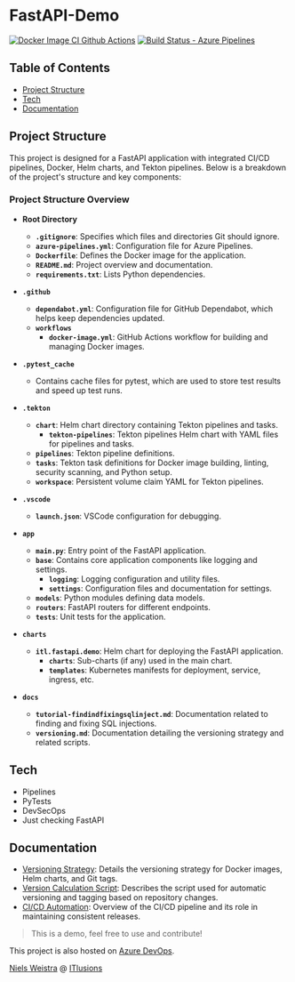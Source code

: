 # FastAPI-Demo
[![Docker Image CI Github Actions](https://github.com/ITlusions/ITL.FastApi.Demo/actions/workflows/docker-image.yml/badge.svg)](https://github.com/ITlusions/ITL.FastApi.Demo/actions/workflows/docker-image.yml)
[![Build Status - Azure Pipelines](https://dev.azure.com/ITlusions/ITL.FastAPI.Demo/_apis/build/status%2FITL.FastAPI.Demo.Build?branchName=main)](https://dev.azure.com/ITlusions/ITL.FastAPI.Demo/_build/latest?definitionId=35&branchName=main)

## Table of Contents

- [Project Structure](#project-structure)
- [Tech](#tech)
- [Documentation](#documentation)

## Project Structure

This project is designed for a FastAPI application with integrated CI/CD pipelines, Docker, Helm charts, and Tekton pipelines. Below is a breakdown of the project's structure and key components:

### Project Structure Overview

- **Root Directory**
  - **`.gitignore`**: Specifies which files and directories Git should ignore.
  - **`azure-pipelines.yml`**: Configuration file for Azure Pipelines.
  - **`Dockerfile`**: Defines the Docker image for the application.
  - **`README.md`**: Project overview and documentation.
  - **`requirements.txt`**: Lists Python dependencies.

- **`.github`**
  - **`dependabot.yml`**: Configuration file for GitHub Dependabot, which helps keep dependencies updated.
  - **`workflows`**
    - **`docker-image.yml`**: GitHub Actions workflow for building and managing Docker images.

- **`.pytest_cache`**
  - Contains cache files for pytest, which are used to store test results and speed up test runs.

- **`.tekton`**
  - **`chart`**: Helm chart directory containing Tekton pipelines and tasks.
    - **`tekton-pipelines`**: Tekton pipelines Helm chart with YAML files for pipelines and tasks.
  - **`pipelines`**: Tekton pipeline definitions.
  - **`tasks`**: Tekton task definitions for Docker image building, linting, security scanning, and Python setup.
  - **`workspace`**: Persistent volume claim YAML for Tekton pipelines.

- **`.vscode`**
  - **`launch.json`**: VSCode configuration for debugging.

- **`app`**
  - **`main.py`**: Entry point of the FastAPI application.
  - **`base`**: Contains core application components like logging and settings.
    - **`logging`**: Logging configuration and utility files.
    - **`settings`**: Configuration files and documentation for settings.
  - **`models`**: Python modules defining data models.
  - **`routers`**: FastAPI routers for different endpoints.
  - **`tests`**: Unit tests for the application.

- **`charts`**
  - **`itl.fastapi.demo`**: Helm chart for deploying the FastAPI application.
    - **`charts`**: Sub-charts (if any) used in the main chart.
    - **`templates`**: Kubernetes manifests for deployment, service, ingress, etc.

- **`docs`**
  - **`tutorial-findindfixingsqlinject.md`**: Documentation related to finding and fixing SQL injections.
  - **`versioning.md`**: Documentation detailing the versioning strategy and related scripts.

## Tech

- Pipelines
- PyTests
- DevSecOps
- Just checking FastAPI

## Documentation

- [Versioning Strategy](./docs/versioning.md): Details the versioning strategy for Docker images, Helm charts, and Git tags.
- [Version Calculation Script](./docs/versioning.md#version-calculation-script): Describes the script used for automatic versioning and tagging based on repository changes.
- [CI/CD Automation](./docs/versioning.md#cicd-automation): Overview of the CI/CD pipeline and its role in maintaining consistent releases.

> This is a demo, feel free to use and contribute!

This project is also hosted on [Azure DevOps].

[Niels Weistra] @ [ITlusions]

   [ITlusions]: <https://github.com/ITlusions>
   [Niels Weistra]: <mailto:n.weistra@itlusions.com>
   [Azure DevOps]: <https://dev.azure.com/ITlusions/ITL.FastAPI.Demo/>

